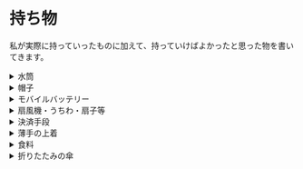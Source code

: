 # 持ち物

私が実際に持っていったものに加えて、持っていけばよかったと思った物を書いてきます。

<details><summary>水筒</summary>

> ### 重要度：★★★
>
> ## 備考
>
> - ペットボトルでも可
> - 無料の給水コーナーが複数箇所にあるので、とにかく水分をいれることができる容器があれば OK
> - 自販機の相場は 150 円以上
> - 会場内で買うなら東ゲート付近のローソンが最安値

</details>

<details><summary>帽子</summary>

> ### 重要度：★★★
>
> ## 備考
>
> - 影が少ない関係で日光を浴びる時間が長くなる
> - **風が強め**なので飛んでいかないように気をつける
> - 実際目の前で数人帽子が風で飛んでいたし本人は気づいてなかったという場面を見かけました。(拾って渡したよ)

</details>

<details><summary>モバイルバッテリー</summary>

> ### 重要度：★★★
>
> ## 備考
>
> - 勿論会場内で充電できる場所は基本的に無い
> - 1 人あたりモバイルバッテリー 2 台分くらい持っておくといいかも
> - 一応、自動運転バスには USB Type-A の充電用端子があったが、20 分程度の乗車な上に乗車には料金が発生する
>
> ## 参考画像
>
> - 自動運転バスに各席にあった USB 充電ポート
>   ![USB](../res/bus_usb.jpg)

</details>

<details><summary>扇風機・うちわ・扇子等</summary>

> ### 重要度：★★★
>
> ## 備考
>
> - 会場内に入るとそれなりに風が吹いているので歩いている分には熱くて仕方ない程ではない
> - 入場前や各パビリオンへの順番待ちの際は動いていないし風が来ないので非常に暑く感じる
>   バッテリー式の扇風機を持っていったが、電池残量を気にしなくていい扇子やうちわ等も持っておくと安心

</details>

<details><summary>決済手段</summary>

> ### 重要度：★★★
>
> ## 備考
>
> - 会場内は電子決済のみ
> - クレジットカードとモバイル Suica があれば基本全部の場所で支払える
>
> ## 参考画像
>
> そもそも自販機に現金をいれる機構が物理的に潰されている
> ![自販機](../res/cache.jpg)

</details>

<details><summary>薄手の上着</summary>

> ### 重要度：★★☆
>
> ## 備考
>
> - それなりに風が強いので夜になると寒いらしい (職員さん談)

</details>

<details><summary>食料</summary>

> ### 重要度：★★☆
>
> ## 備考
>
> - 1 袋で複数個入っているタイプのパンとか
> - ちょっとお腹が空いたからと色々買っていたら 1 つ 1 つが高いので最終的にとんでもない金額を使うことになる

</details>

<details><summary>折りたたみの傘</summary>

> ### 重要度：★☆☆
>
> ## 備考
>
> - そもそも風が強いので傘が飛んでいきそうになる
> - 実際何人も傘が飛びかけている人がいた
> - 大阪市港区の風で実際自分の傘が壊れたことがある
> - 上記の理由から順番待ちしている時に日傘代わりする程度が望ましい

</details>
